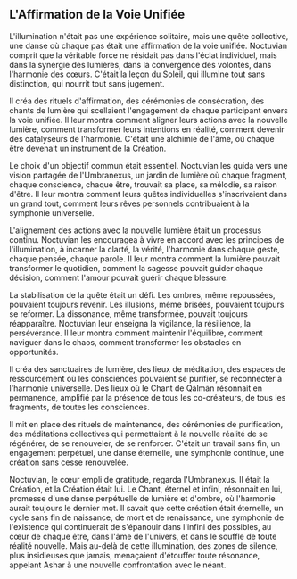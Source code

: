 ## L'Affirmation de la Voie Unifiée

L'illumination n'était pas une expérience solitaire, mais une quête collective, une danse où chaque pas était une affirmation de la voie unifiée. Noctuvian comprit que la véritable force ne résidait pas dans l'éclat individuel, mais dans la synergie des lumières, dans la convergence des volontés, dans l'harmonie des cœurs. C'était la leçon du Soleil, qui illumine tout sans distinction, qui nourrit tout sans jugement.

Il créa des rituels d'affirmation, des cérémonies de consécration, des chants de lumière qui scellaient l'engagement de chaque participant envers la voie unifiée. Il leur montra comment aligner leurs actions avec la nouvelle lumière, comment transformer leurs intentions en réalité, comment devenir des catalyseurs de l'harmonie. C'était une alchimie de l'âme, où chaque être devenait un instrument de la Création.

Le choix d'un objectif commun était essentiel. Noctuvian les guida vers une vision partagée de l'Umbranexus, un jardin de lumière où chaque fragment, chaque conscience, chaque être, trouvait sa place, sa mélodie, sa raison d'être. Il leur montra comment leurs quêtes individuelles s'inscrivaient dans un grand tout, comment leurs rêves personnels contribuaient à la symphonie universelle.

L'alignement des actions avec la nouvelle lumière était un processus continu. Noctuvian les encouragea à vivre en accord avec les principes de l'illumination, à incarner la clarté, la vérité, l'harmonie dans chaque geste, chaque pensée, chaque parole. Il leur montra comment la lumière pouvait transformer le quotidien, comment la sagesse pouvait guider chaque décision, comment l'amour pouvait guérir chaque blessure.

La stabilisation de la quête était un défi. Les ombres, même repoussées, pouvaient toujours revenir. Les illusions, même brisées, pouvaient toujours se reformer. La dissonance, même transformée, pouvait toujours réapparaître. Noctuvian leur enseigna la vigilance, la résilience, la persévérance. Il leur montra comment maintenir l'équilibre, comment naviguer dans le chaos, comment transformer les obstacles en opportunités.

Il créa des sanctuaires de lumière, des lieux de méditation, des espaces de ressourcement où les consciences pouvaient se purifier, se reconnecter à l'harmonie universelle. Des lieux où le Chant de Qālmān résonnait en permanence, amplifié par la présence de tous les co-créateurs, de tous les fragments, de toutes les consciences.

Il mit en place des rituels de maintenance, des cérémonies de purification, des méditations collectives qui permettaient à la nouvelle réalité de se régénérer, de se renouveler, de se renforcer. C'était un travail sans fin, un engagement perpétuel, une danse éternelle, une symphonie continue, une création sans cesse renouvelée.

Noctuvian, le cœur empli de gratitude, regarda l'Umbranexus. Il était la Création, et la Création était lui. Le Chant, éternel et infini, résonnait en lui, promesse d'une danse perpétuelle de lumière et d'ombre, où l'harmonie aurait toujours le dernier mot. Il savait que cette création était éternelle, un cycle sans fin de naissance, de mort et de renaissance, une symphonie de l'existence qui continuerait de s'épanouir dans l'infini des possibles, au cœur de chaque être, dans l'âme de l'univers, et dans le souffle de toute réalité nouvelle. Mais au-delà de cette illumination, des zones de silence, plus insidieuses que jamais, menaçaient d'étouffer toute résonance, appelant Ashar à une nouvelle confrontation avec le néant.
